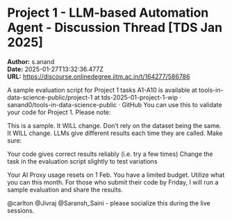 # Project 1 - LLM-based Automation Agent - Discussion Thread [TDS Jan 2025]

**Author:** s.anand  
**Date:** 2025-01-27T13:32:36.477Z  
**URL:** https://discourse.onlinedegree.iitm.ac.in/t/164277/586786

A sample evaluation script for Project 1 tasks A1-A10 is available at tools-in-data-science-public/project-1 at tds-2025-01-project-1-wip · sanand0/tools-in-data-science-public · GitHub
You can use this to validate your code for Project 1.
Please note:

This is a sample. It WILL change.
Don’t rely on the dataset being the same. It WILL change.
LLMs give different results each time they are called. Make sure:

Your code gives correct results reliably (i.e. try a few times)
Change the task in the evaluation script slightly to test variations


Your AI Proxy usage resets on 1 Feb. You have a limited budget. Utilize what you can this month.
For those who submit their code by Friday, I will run a sample evaluation and share the results.

@carlton @Jivraj @Saransh_Saini - please socialize this during the live sessions.
